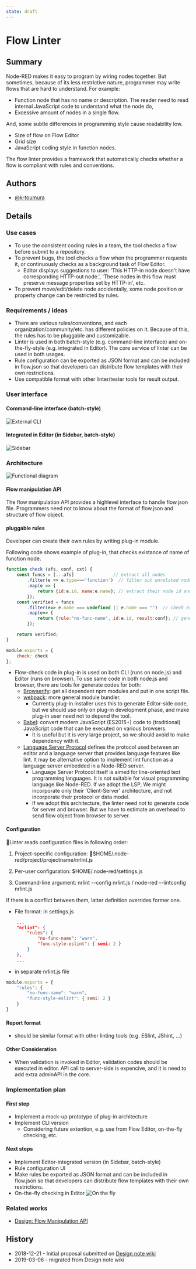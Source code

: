 ```yaml
---
state: draft
---
```


# Flow Linter

## Summary
Node-RED makes it easy to program by wiring nodes together.  But sometimes, because of its less restrictive nature, programmer may write flows that are hard to understand.  For example: 
- Function node that has no name or description.  The reader need to read internal JavaScript code to understand what the node do,
- Excessive amount of nodes in a single flow.

And, some subtle differences in programming style cause readability low.
- Size of flow on Flow Editor
- Grid size
- JavaScript coding style in function nodes.

The flow linter provides a framework that automatically checks whether a flow is compliant with rules and conventions. 

## Authors
 - [@k-toumura](https://github.com/k-toumura)

## Details

### Use cases
- To use the consistent coding rules in a team, the tool checks a flow before submit to a repository.
- To prevent bugs, the tool checks a flow when the programmer requests it, or continuously checks as a background task of Flow Editor. 
  - Editor displays suggestions to user: 'This HTTP-in node doesn't have corresponding HTTP-out node.', 'These nodes in this flow must preserve message properties set by HTTP-in', etc.
- To prevent move/edit/delete node accidentally, some node position or property change can be restricted by rules.

### Requirements / ideas
- There are various rules/conventions, and each organization/community/etc. has different policies on it.  Because of this, the rules has to be pluggable and customizable.
- Linter is used in both batch-style (e.g. command-line interface) and on-the-fly-style (e.g. integrated in Editor).  The core service of linter can be used in both usages.
- Rule configuration can be exported as JSON format and can be included in flow.json so that developers can distribute flow templates with their own restrictions.
- Use compatible format with other linter/tester tools for result output.

### User interface

#### Command-line interface (batch-style)
![External CLI](external-cli.png)

#### Integrated in Editor (in Sidebar, batch-style)
![Sidebar](sidebar.png)


### Architecture

![Functional diagram](func-diagram.png)

#### Flow manipulation API
The flow manipulation API provides a highlevel interface to handle flow.json file.
Programmers need not to know about the format of flow.json and structure of flow object.

#### pluggable rules
Developer can create their own rules by writing plug-in module.

Following code shows example of plug-in, that checks existance of name of function node.

```javascript
function check (afs, conf, cxt) {
    const funcs = [...afs]               // extract all nodes 
        .filter(e => e.type==='function')  // filter out unrelated nodes
        .map(e => {
            return {id:e.id, name:e.name}; // extract their node id and name
        });
    const verified = funcs
        .filter(e=> e.name === undefined || e.name === "")  // check existance of name
        .map(e=> {
            return {rule:"no-func-name", id:e.id, result:conf}; // generate result
        });

    return verified;
}

module.exports = {
    check: check
};

```
- Flow-check code in plug-in is used on both CLI (runs on node.js) and Editor (runs on browser).  To use same code in both node.js and browser, there are tools for generate codes for both:
  - [Browserify](http://browserify.org/): get all dependent npm modules and put in one script file.
  - [webpack](https://webpack.js.org/): more general module bundler.
    - Currently plug-in installer uses this to generate Editor-side code, but we should use only on plug-in development phase, and make plug-in user need not to depend the tool.
  - [Babel](https://babeljs.io/): convert modern JavaScript (ES2015+) code to (traditional) JavaScript code that can be executed on various browsers.
    - It is useful but it is very large project, so we should avoid to make dependency with it.
  - [Language Server Protocol](https://microsoft.github.io/language-server-protocol/) defines the protocol used between an editor and a language server that provides language features like lint.  It may be alternative option to implement lint function as a language server embedded in a Node-RED server.
    - Language Server Protocol itself is aimed for line-oriented text programming languages.  It is not suitable for visual programming language like Node-RED.  If we adopt the LSP, We might incorporate only their 'Client-Server' architecture, and not incorporate their protocol or data model.
    - If we adopt this architecture, the linter need not to generate code for server and browser.  But we have to estimate an overhead to send flow object from browser to server.

#### Configuration
Linter reads configuration files in following order:
1. Project-specific configuration: $HOME/.node-red/project/projectname/nrlint.js
2. Per-user configuration: $HOME/.node-red/settings.js

3. Command-line argument: nrlint --config nrlint.js / node-red --lintconfig nrlint.js

If there is a conflict between them, latter definition overrides former one.

- File format: in settings.js
```json
    ...
    "nrlint": {
        "rules": {
            "no-func-name": "warn",
            "func-style-eslint": { semi: 2 }
        }        
    },
    ...
```
- in separate nrlint.js file
```javascript
module.exports = {
    "rules": {
        "no-func-name": "warn",
        "func-style-eslint": { semi: 2 }
    }
}
```

#### Report format
- should be similar format with other linting tools (e.g. ESlint, JShint, ...)

#### Other Consideration
- When validation is invoked in Editor, validation codes should be executed in editor.  API call to server-side is expencive, and it is need to add extra adminAPI in the core.

### Implementation plan

#### First step
- Implement a mock-up prototype of plug-in architecture
- Implement CLI version
  - Considering future extention, e.g. use from Flow Editor, on-the-fly checking, etc. 

#### Next steps
- Implement Editor-integrated version (in Sidebar, batch-style)
- Rule configuration UI
- Make rules be exported as JSON format and can be included in flow.json so that developers can distribute flow templates with their own restrictions.
- On-the-fly checking in Editor
![On the fly](on-the-fly.png)

### Related works
- [Design: Flow Manipulation API](https://github.com/node-red/designs/tree/master/designs/flow-manipulation-api)

## History
- 2018-12-21 - Initial proposal submitted on [Design note wiki](https://github.com/node-red/node-red/wiki/Design:-Flow-Linter)
- 2019-03-06 - migrated from Design note wiki

